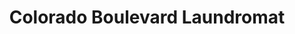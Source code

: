 ---
title: "Colorado Boulevard Laundromat"
url: /denver/colorado-boulevard-laundromat/
shop: Wäscherei
---